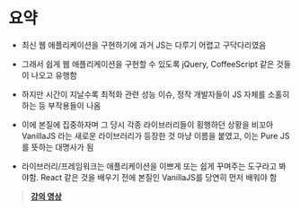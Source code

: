 # 요약

- 최신 웹 애플리케이션을 구현하기에 과거 JS는 다루기 어렵고 구닥다리였음

- 그래서 쉽게 웹 애플리케이션을 구현할 수 있도록 jQuery, CoffeeScript 같은 것들이 나오고 유행함

- 하지만 시간이 지날수록 최적화 관련 성능 이슈, 정작 개발자들이 JS 자체를 소홀히 하는 등 부작용들이 나옴

- 이에 본질에 집중하자며 그 당시 각종 라이브러리들이 횡행하던 상황을 비꼬아 VanillaJS 라는 새로운 라이브러리가 등장한 것 마냥 이름을 붙였고, 이는 Pure JS를 뜻하는 대명사가 됨

- 라이브러리/프레임워크는 애플리케이션을 이쁘게 또는 쉽게 꾸며주는 도구라고 봐야함. React 같은 것을 배우기 전에 본질인 VanillaJS를 당연히 먼저 배워야 함

> **[강의 영상](https://youtu.be/1fc0MHYb_DE)**